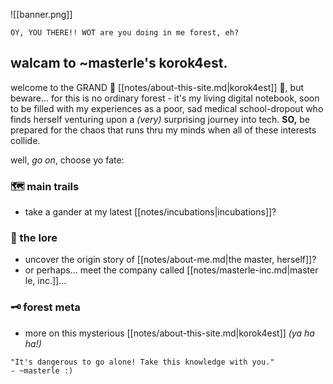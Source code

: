 ![[banner.png]]
```poetry
OY, YOU THERE!! WOT are you doing in me forest, eh?
```

## walcam to ~masterle's korok4est.
welcome to the GRAND 🌱 [[notes/about-this-site.md|korok4est]] 🌱, but beware... for this is no ordinary forest - it's my living digital notebook, soon to be filled with my experiences as a poor, sad medical school-dropout who finds herself venturing upon a _(very)_ surprising journey into tech. **SO,** be prepared for the chaos that runs thru my minds when all of these interests collide.

well, *go on*, choose yo fate:

### 🗺️ main trails
- take a gander at my latest [[notes/incubations|incubations]]?

### 📜 the lore
- uncover the origin story of [[notes/about-me.md|the master, herself]]? 
- or perhaps... meet the company called [[notes/masterle-inc.md|master le, inc.]]…


### 🗝️ forest meta
- more on this mysterious [[notes/about-this-site.md|korok4est]]  *(ya ha ha!)*


```poetry
"It's dangerous to go alone! Take this knowledge with you." 
- ~masterle :)
```
